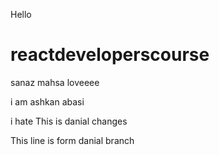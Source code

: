 
Hello 
# reactdeveloperscourse
sanaz
mahsa loveeee


i am ashkan abasi
 
i hate 
This is danial changes



This line is form danial branch